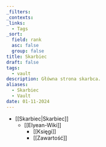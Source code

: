 ```yaml
---
_filters: 
_contexts: 
_links:
  - Tags
_sort:
  field: rank
  asc: false
  group: false
title: Skarbiec
draft: false
tags:
  - vault
description: Główna strona skarbca.
aliases:
  - Skarbiec
  - Vault
date: 01-11-2024
---
```

 
- [[Skarbiec|Skarbiec]]
	- [[Elyean-Wiki]]
		- [[Księgi]]
		- [[Zawartość]]